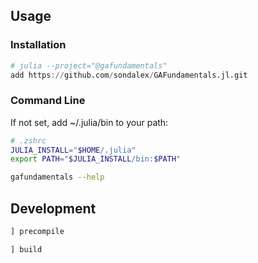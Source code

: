 ## Usage

### Installation

```julia
# julia --project="@gafundamentals"
add https://github.com/sondalex/GAFundamentals.jl.git
```
### Command Line

If not set, add ~/.julia/bin to your path:
```zsh
# .zshrc
JULIA_INSTALL="$HOME/.julia"
export PATH="$JULIA_INSTALL/bin:$PATH"
```

```bash
gafundamentals --help
```

## Development

```julia
] precompile
```

```julia
] build
```
